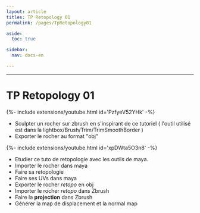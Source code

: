 ```yaml
---
layout: article
titles: TP Retopology 01
permalink: /pages/TpRetopology01

aside:
  toc: true

sidebar:
  nav: docs-en

---
```


_____


# TP Retopology 01


<div>{%- include extensions/youtube.html id='PzfyeV52YHk' -%}</div>

* Sculpter un rocher sur zbrush en s'inspirant de ce tutoriel ( l'outil utilisé est dans la lightbox/Brush/Trim/TrimSmoothBorder )
* Exporter le rocher au format "obj"

<div>{%- include extensions/youtube.html id='xpDWta5O3n8' -%}</div>

* Etudier ce tuto de retopologie avec les outils de maya.
* Importer le rocher dans maya
* Faire sa retopologie
* Faire ses UVs dans maya 
* Exporter le rocher *retopo* en obj
* Importer le rocher *retopo* dans Zbrush
* Faire la **projection** dans Zbrush
* Générer la map de displacement et la normal map
